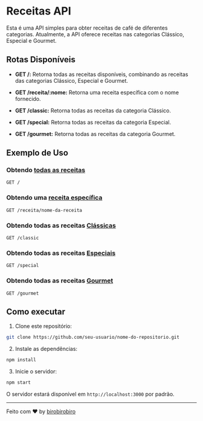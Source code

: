 # Receitas API

Esta é uma API simples para obter receitas de café de diferentes categorias. Atualmente, a API oferece receitas nas categorias Clássico, Especial e Gourmet.

## Rotas Disponíveis

- **GET /:** Retorna todas as receitas disponíveis, combinando as receitas das categorias Clássico, Especial e Gourmet.

- **GET /receita/:nome:** Retorna uma receita específica com o nome fornecido.

- **GET /classic:** Retorna todas as receitas da categoria Clássico.

- **GET /special:** Retorna todas as receitas da categoria Especial.

- **GET /gourmet:** Retorna todas as receitas da categoria Gourmet.

## Exemplo de Uso

### Obtendo [todas as receitas](https://coffee-recipes.onrender.com/)

```http
GET /
```

### Obtendo uma [receita específica](https://coffee-recipes.onrender.com/receita/expresso)

```http
GET /receita/nome-da-receita
```

### Obtendo todas as receitas [Clássicas](https://coffee-recipes.onrender.com/classic)

```http
GET /classic
```

### Obtendo todas as receitas [Especiais](https://coffee-recipes.onrender.com/special)

```http
GET /special
```

### Obtendo todas as receitas [Gourmet](https://coffee-recipes.onrender.com/gourmet)

```http
GET /gourmet
```

## Como executar

1. Clone este repositório:

```bash
git clone https://github.com/seu-usuario/nome-do-repositorio.git
```

2. Instale as dependências:

```bash
npm install
```

3. Inicie o servidor:

```bash
npm start
```

O servidor estará disponível em `http://localhost:3000` por padrão.

---

Feito com ♥ by [birobirobiro](https://birobirobiro.dev)
